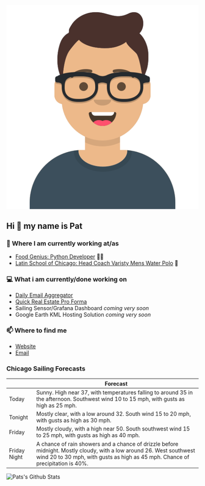 [![Social banner for p-j-falconer](https://raw.githubusercontent.com/P-J-FALCONER/P-J-FALCONER/master/assets/avataaars.svg)](https://patfalconer.com/)
## Hi :wave: my name is Pat

### 💼 Where I am currently working at/as
- [Food Genius: Python Developer](https://getfoodgenius.com/) 🍔🐍
- [Latin School of Chicago: Head Coach Varisty Mens Water Polo](https://www.latinschool.org/) 🤽


### 💻 What i am currently/done working on
 - [Daily Email Aggregator](https://github.com/P-J-FALCONER/dott_daily_mail)
 - [Quick Real Estate Pro Forma](https://github.com/P-J-FALCONER/henry)
 - Sailing Sensor/Grafana Dashboard *coming very soon*
 - Google Earth KML Hosting Solution *coming very soon*

### 📫 Where to find me
 - [Website](https://patfalconer.com/)
 - [Email](mailto:patrick.j.falconer@gmail.com)


### Chicago Sailing Forecasts
|   | Forecast  |
|---|---|
| Today | Sunny. High near 37, with temperatures falling to around 35 in the afternoon. Southwest wind 10 to 15 mph, with gusts as high as 25 mph. |
| Tonight | Mostly clear, with a low around 32. South wind 15 to 20 mph, with gusts as high as 30 mph. |
| Friday | Mostly cloudy, with a high near 50. South southwest wind 15 to 25 mph, with gusts as high as 40 mph. |
| Friday Night | A chance of rain showers and a chance of drizzle before midnight. Mostly cloudy, with a low around 26. West southwest wind 20 to 30 mph, with gusts as high as 45 mph. Chance of precipitation is 40%. |

![Pats's Github Stats](https://github-readme-stats.vercel.app/api?username=p-j-falconer&show_icons=true&theme=radical)
